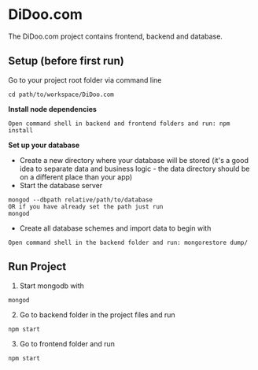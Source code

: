 # DiDoo.com
The DiDoo.com project contains frontend, backend and database.

## Setup (before first run)

Go to your project root folder via command line
```
cd path/to/workspace/DiDoo.com
```

**Install node dependencies**

```
Open command shell in backend and frontend folders and run: npm install
```

**Set up your database**

* Create a new directory where your database will be stored (it's a good idea to separate data and business logic - the data directory should be on a different place than your app)
* Start the database server
```
mongod --dbpath relative/path/to/database
OR if you have already set the path just run
mongod
```
* Create all database schemes and import data to begin with
```
Open command shell in the backend folder and run: mongorestore dump/
```

## Run Project

1) Start mongodb with
```
mongod
```

2) Go to backend folder in the project files and run
```
npm start
```

3) Go to frontend folder and run
```
npm start
```
